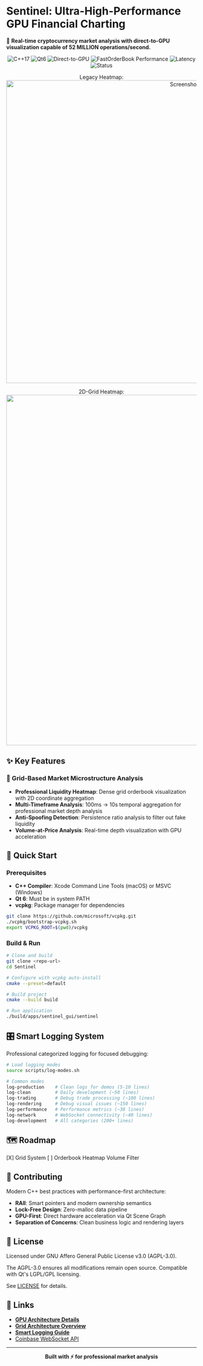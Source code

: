 # Sentinel: Ultra-High-Performance GPU Financial Charting

🚀 **Real-time cryptocurrency market analysis with direct-to-GPU visualization capable of 52 MILLION operations/second.**

<p align="center">
  <img src="https://img.shields.io/badge/C%2B%2B-17-blue.svg" alt="C++17">
  <img src="https://img.shields.io/badge/Qt-6-green.svg" alt="Qt6">
  <img src="https://img.shields.io/badge/Renderer-Direct_to_GPU-purple.svg" alt="Direct-to-GPU">
  <img src="https://img.shields.io/badge/FastOrderBook-52M_ops/sec-red.svg" alt="FastOrderBook Performance">
  <img src="https://img.shields.io/badge/Latency-19.2ns-orange.svg" alt="Latency">
  <img src="https://img.shields.io/badge/Status-Production_Ready-brightgreen.svg" alt="Status">
</p>

<div align="center">
  Legacy Heatmap: 
  <img width="1101" height="801" alt="Screenshot 2025-07-18 at 1 22 08 AM" src="https://github.com/user-attachments/assets/542d2497-d4e3-43d9-9663-9fbb135423e5" />

  2D-Grid Heatmap:
  <img width="1400" height="927" alt="Screenshot 2025-07-24 at 10 52 36 AM" src="https://github.com/user-attachments/assets/fd3a14c2-80e1-47d7-93b4-99d3623ba819" />
</div>

## ✨ Key Features

### 🎯 Grid-Based Market Microstructure Analysis
- **Professional Liquidity Heatmap**: Dense grid orderbook visualization with 2D coordinate aggregation
- **Multi-Timeframe Analysis**: 100ms → 10s temporal aggregation for professional market depth analysis
- **Anti-Spoofing Detection**: Persistence ratio analysis to filter out fake liquidity
- **Volume-at-Price Analysis**: Real-time depth visualization with GPU acceleration

## 🚀 Quick Start

### Prerequisites
- **C++ Compiler**: Xcode Command Line Tools (macOS) or MSVC (Windows)
- **Qt 6**: Must be in system PATH
- **vcpkg**: Package manager for dependencies

```bash
git clone https://github.com/microsoft/vcpkg.git
./vcpkg/bootstrap-vcpkg.sh
export VCPKG_ROOT=$(pwd)/vcpkg
```

### Build & Run
```bash
# Clone and build
git clone <repo-url>
cd Sentinel

# Configure with vcpkg auto-install
cmake --preset=default

# Build project
cmake --build build

# Run application
./build/apps/sentinel_gui/sentinel
```

## 🎛️ Smart Logging System

Professional categorized logging for focused debugging:

```bash
# Load logging modes
source scripts/log-modes.sh

# Common modes
log-production    # Clean logs for demos (5-10 lines)
log-clean         # Daily development (~50 lines)
log-trading       # Debug trade processing (~100 lines)
log-rendering     # Debug visual issues (~150 lines)
log-performance   # Performance metrics (~30 lines)
log-network       # WebSocket connectivity (~40 lines)
log-development   # All categories (200+ lines)
```

## 🗺️ Roadmap

[X] Grid System
[ ] Orderbook Heatmap Volume Filter

## 🤝 Contributing

Modern C++ best practices with performance-first architecture:
- **RAII**: Smart pointers and modern ownership semantics
- **Lock-Free Design**: Zero-malloc data pipeline
- **GPU-First**: Direct hardware acceleration via Qt Scene Graph
- **Separation of Concerns**: Clean business logic and rendering layers

## 📝 License

Licensed under GNU Affero General Public License v3.0 (AGPL-3.0).

The AGPL-3.0 ensures all modifications remain open source. Compatible with Qt's LGPL/GPL licensing.

See [LICENSE](LICENSE) for details.

## 🔗 Links

- **[GPU Architecture Details](docs/02_ARCHITECTURE.md)**
- **[Grid Architecture Overview](docs/GRID_ARCHITECTURE.md)**
- **[Smart Logging Guide](docs/logging_usage_guide.md)**
- [Coinbase WebSocket API](https://docs.cloud.coinbase.com/exchange/docs/websocket-overview)

---

<p align="center">
  <strong>Built with ⚡ for professional market analysis</strong>
</p>